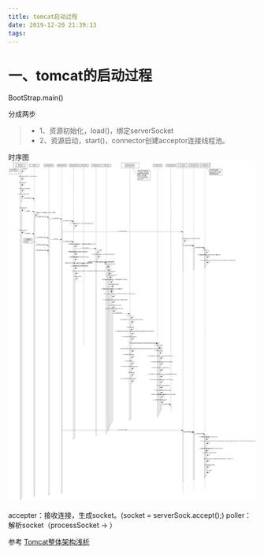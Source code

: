 ```yaml
---
title: tomcat启动过程
date: 2019-12-20 21:39:13
tags:
---
```


# 一、tomcat的启动过程

BootStrap.main()

分成两步
> * 1、资源初始化，load()，绑定serverSocket
> * 2、资源启动，start()，connector创建acceptor连接线程池。

<!--more-->

时序图
![tomcat启动过程](2019-12-20-tomcat启动过程/tomcat-starting-procedure.jpeg)



accepter：接收连接，生成socket。(socket = serverSock.accept();)
poller：解析socket（processSocket -> ）




参考
[Tomcat整体架构浅析](https://blog.csdn.net/cx520forever/article/details/52743166)